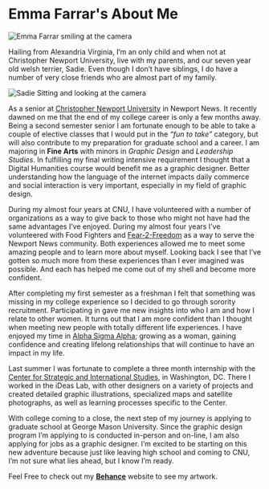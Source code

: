 # Emma Farrar's About Me

![Emma Farrar smiling at the camera](https://Emma-Farrar.github.io/Emma-Farrar/images/SProfile.jpg)


Hailing from Alexandria Virginia, I’m an only child and when not at Christopher Newport University, live with my parents, and our seven year old welsh terrier, Sadie. Even though I don’t have siblings, I do have a number of very close friends who are almost part of my family. 


![Sadie Sitting and looking at the camera](https://Emma-Farrar.github.io/Emma-Farrar/images/SSadie.jpg)


As a senior at [Christopher Newport University](https://cnu.edu/) in Newport News. It recently dawned on me that the end of my college career is only a few months away. Being a second semester senior I am fortunate enough to be able to take a couple of elective classes that I would put in the *“fun to take”* category, but will also contribute to my preparation for graduate school and a career. I am majoring in **Fine Arts** with minors in *Graphic Design* and *Leadership Studies*. In fulfilling my final writing intensive requirement I thought that a Digital Humanities course would benefit me as a graphic designer. Better understanding how the language of the internet impacts daily commerce and social interaction is very important, especially in my field of graphic design. 

During my almost four years at CNU, I have volunteered with a number of organizations as a way to give back to those who might not have had the same advantages I’ve enjoyed. During my almost four years I’ve volunteered with Food Fighters and [Fear-2-Freedom](https://www.fear2freedom.org/) as a way to serve the Newport News community. Both experiences allowed me to meet some amazing people and to learn more about myself. Looking back I see that I’ve gotten so much more from these experiences than I ever imagined was possible. And each has helped me come out of my shell and become more confident.

After completing my first semester as a freshman I felt that something was missing in my college experience so I decided to go through sorority recruitment. Participating in gave me new insights into who I am and how I relate to other women. It turns out that I am more confident than I thought when meeting new people with totally different life experiences. I have enjoyed my time in [Alpha Sigma Alpha](https://www.alphasigmaalpha.org/); growing as a woman, gaining confidence and creating lifelong relationships that will continue to have an impact in my life. 

Last summer I was fortunate to complete a three month internship with the [Center for Strategic and International Studies](https://www.csis.org/programs/about-us/more-about-csis/headquarters), in Washington, DC. There I worked in the iDeas Lab, with other designers on a variety of projects and created detailed graphic illustrations, specialized maps and satellite photographs, as well as learning processes specific to the Center.

With college coming to a close, the next step of my journey is applying to graduate school at George Mason University. Since the graphic design program I’m applying to is conducted in-person and on-line, I am also applying for jobs as a graphic designer. I’m excited to be starting on this new adventure because just like leaving high school and coming to CNU, I’m not sure what lies ahead, but I know I’m ready. 

Feel Free to check out my [**Behance**](https://www.behance.net/emmafarrar) website to see my artwork.
